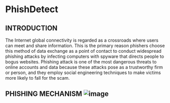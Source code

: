 # PhishDetect

## INTRODUCTION

The Internet global connectivity is regarded as a crossroads where users can meet and share information. This is the primary reason phishers choose this method of data exchange as a point of contact to conduct widespread phishing attacks by infecting computers with spyware that directs people to bogus websites.
	Phishing attack is one of the most dangerous threats to online accounts and data because these attacks pose as a trustworthy firm or person, and they employ social engineering techniques to make victims more likely to fall for the scam.

## PHISHING MECHANISM ![image](https://github.com/vishak-hk/PhishDetect/assets/87275085/455064c7-59f4-4433-87e8-47c4e2bcb427)
